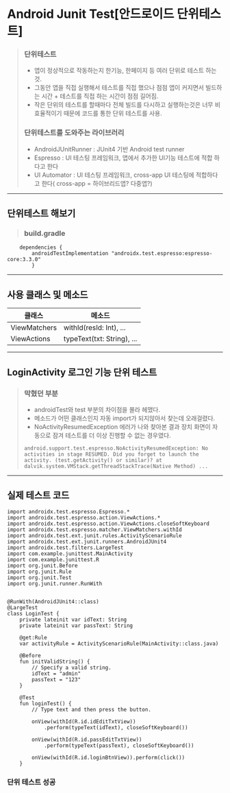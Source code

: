 Android Junit Test[안드로이드 단위테스트]
==========================================
> ### 단위테스트
> - 앱이 정상적으로 작동하는지 한기능, 한페이지 등 여러 단위로 테스트 하는것. 
> - 그동안 앱을 직접 실행해서 테스트를 직접 했으나 점점 앱이 커지면서 빌드하는 시간 + 테스트를 직접 하는 시간이 점점 길어짐.
> - 작은 단위의 테스트를 할때마다 전체 빌드를 다시하고 실행하는것은 너무 비효율적이기 때문에 코드를 통한 단위 테스트를 사용. 
> ### 단위테스트를 도와주는 라이브러리
> - AndroidJUnitRunner : JUnit4 기반 Android test runner
> - Espresso : UI 테스팅 프레임워크, 앱에서 추가한 UI기능 테스트에 적합 하다고 한다
> - UI Automator : UI 테스팅 프레임워크, cross-app UI 테스팅에 적합하다고 한다( cross-app = 하이브리드앱? 다중앱?)
-------------------------------
## 단위테스트 해보기
> ### build.gradle
```
    dependencies {  
        androidTestImplementation "androidx.test.espresso:espresso-core:3.3.0"
        }
``` 
-------------------------------
## 사용 클래스 및 메소드
|클래스|메소드|
|--|--|
|ViewMatchers|withId(resId: Int), ...|
|ViewActions|typeText(txt: String), ...|
-----------------------------
## LoginActivity 로그인 기능 단위 테스트
> ### 막혔던 부분
> - androidTest와 test 부분의 차이점을 몰라 헤맸다.
> - 메소드가 어떤 클래스인지 자동 import가 되지않아서 찾는데 오래걸렸다.
> - NoActivityResumedException 에러가 나와 찾아본 결과 장치 화면이 자동으로 잠겨 테스트를 더 이상 진행할 수 없는 경우였다.
> ```
> android.support.test.espresso.NoActivityResumedException: No activities in stage RESUMED. Did you forget to launch the activity. (test.getActivity() or similar)? at dalvik.system.VMStack.getThreadStackTrace(Native Method) ...
> ```
----------------------------
## 실제 테스트 코드
```
import androidx.test.espresso.Espresso.*
import androidx.test.espresso.action.ViewActions.*
import androidx.test.espresso.action.ViewActions.closeSoftKeyboard
import androidx.test.espresso.matcher.ViewMatchers.withId
import androidx.test.ext.junit.rules.ActivityScenarioRule
import androidx.test.ext.junit.runners.AndroidJUnit4
import androidx.test.filters.LargeTest
import com.example.junittest.MainActivity
import com.example.junittest.R
import org.junit.Before
import org.junit.Rule
import org.junit.Test
import org.junit.runner.RunWith


@RunWith(AndroidJUnit4::class)
@LargeTest
class LoginTest {
    private lateinit var idText: String
    private lateinit var passText: String

    @get:Rule
    var activityRule = ActivityScenarioRule(MainActivity::class.java)

    @Before
    fun initValidString() {
        // Specify a valid string.
        idText = "admin"
        passText = "123"
    }

    @Test
    fun loginTest() {
        // Type text and then press the button.

        onView(withId(R.id.idEditTxtView))
            .perform(typeText(idText), closeSoftKeyboard())

        onView(withId(R.id.passEditTxtView))
            .perform(typeText(passText), closeSoftKeyboard())

        onView(withId(R.id.loginBtnView)).perform(click())
    }
```
### 단위 테스트 성공
